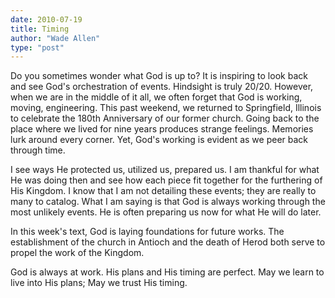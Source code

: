```yaml
---
date: 2010-07-19
title: Timing
author: "Wade Allen"
type: "post"
---
```


Do you sometimes wonder what God is up to?  It is inspiring to look back and see God's orchestration of events.  Hindsight is truly 20/20.  However, when we are in the middle of it all, we often forget that God is working, moving, engineering.  This past weekend, we returned to Springfield, Illinois to  celebrate the 180th Anniversary of our former church.  Going back to the place where we lived for nine years produces strange feelings.  Memories lurk around every corner.  Yet, God's working is evident as we peer back through time.

I see ways He protected us, utilized us, prepared us.  I am thankful for what He was doing then and see how each piece fit together for the furthering of His Kingdom.  I know that I am not detailing these events; they are really to many to catalog.  What I am saying is that God is always working through the most unlikely events.  He is often preparing us now for what He will do later.

In this week's text, God is laying foundations for future works.  The establishment of the church in Antioch and the death of Herod both serve to propel the work of the Kingdom.

God is always at work.  His plans and His timing are perfect.  May we learn to live into His plans; May we trust His timing.

